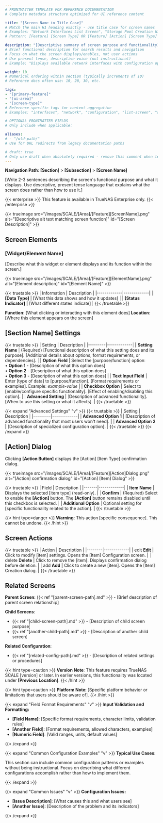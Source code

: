 ```yaml
---
# FRONTMATTER TEMPLATE FOR REFERENCE DOCUMENTATION
# Complete metadata structure optimized for UI reference content

title: "[Screen Name in Title Case]"
# Match the main H1 heading exactly - use title case for screen names
# Examples: "Network Interfaces List Screen", "Storage Pool Creation Wizard", "System General Settings"
# Pattern: [Feature] [Screen Type] OR [Feature] [Action] [Screen Type]

description: "[Descriptive summary of screen purpose and functionality]"
# Brief functional description for search results and navigation
# Focus on what the screen displays/enables, not user actions
# Use present tense, descriptive voice (not instructional)
# Example: "Displays available network interfaces with configuration options and status information."

weight: 10
# Numerical ordering within section (typically increments of 10)
# Reference docs often use: 10, 20, 30, etc.

tags:
- "[primary-feature]"
- "[ui-area]"
- "[screen-type]"
# Reference-specific tags for content aggregation
# Examples: "interfaces", "network", "configuration", "list-screen", "reference"

# OPTIONAL FRONTMATTER FIELDS
# Only include when applicable:

aliases:
# - "/old-path/"
# Use for URL redirects from legacy documentation paths

# draft: true
# Only use draft when absolutely required - remove this comment when template is used
---
```


<!-- 
REFERENCE DOCUMENTATION TEMPLATE FOR TRUENAS
===========================================

This template handles all reference documentation types including:
- Full screen documentation
- Screen sections and widgets
- Dialogs and forms within screens
- UI elements and components

This template follows established patterns from the TrueNAS Reference Style Guide:
- Screen-level organization with subsections for widgets/dialogs (93% consistency)
- Screenshot before table placement (85% pattern)
- {{< truetable >}} usage (94% of reference docs)
- Two-column "Setting | Description" format (89% pattern)
- Required field notation with "(Required)" (91% consistency)
- Descriptive voice, not instructional (reference standard)

REFERENCE DOCUMENTATION PRINCIPLES:
- Describe what screens/fields/components DO, not how to use them
- Present tense, active voice, descriptive language
- Focus on functionality, not user actions
- Comprehensive field/option documentation
- Parent-child screen relationships (67% pattern)
- Document all UI elements within screen context

PRESCRIPTIVE WRITING REMINDERS FOR REFERENCE:
- NEVER use "will" → stay present tense ("This displays" not "This will display")
- NEVER use "may" for possibility → use "might", "could", or "can"
- NEVER use bold for emphasis → only for UI elements (**Setting Name**)
- NEVER use second person pronouns → descriptive voice ("Enter the value" not "You enter")
- NEVER use gerunds (-ing words) → causes tense/voice errors
- Use 5th grade reading level for international audience
- Be literal - avoid idioms, keep sentences under 30 words
- Use "after" or "when" instead of "once" for sequence
- Include articles (a, an, the) for Global English readers
- Give pronouns clear antecedents for non-native speakers

HUGO SHORTCODE STANDARDS:
- {{< truetable >}} for all settings tables
- {{< trueimage >}} for screenshots (97% consistency)
- {{< ref >}} for internal cross-references (88% consistency)
- {{< expand >}} for detailed sections (15% usage pattern)
- {{< enterprise >}} for enterprise-specific features
- {{< hint >}} for warnings and important information

UI ELEMENT FORMATTING RULES:
- **Bold** ONLY for UI elements (buttons, fields, menus, screen names)
- *Italics* for variables, examples, first-use terms
- `Code formatting` for specific values, file paths, commands
- <kbd>Tags</kbd> for keyboard buttons
- <file>Tags</file> for specific filenames
-->

<!-- NAVIGATION BREADCRUMB (82% consistency pattern) -->
<!-- NOTE: No H1 heading needed in body - Hugo generates H1 from frontmatter title automatically -->
**Navigation Path**: **[Section]** > **[Subsection]** > **[Screen Name]**
<!-- Example: **Navigation Path**: **Network** > **Interfaces** > **Interfaces List** -->

<!-- SCREEN INTRODUCTION (Descriptive Purpose) -->
<!-- Write 2-3 sentences describing the screen's functional purpose -->
<!-- Use present tense, descriptive voice - focus on what the screen displays/enables -->
<!-- Example: "The Network Interfaces screen displays all configured network interfaces with their current status and basic configuration information. This screen provides access to interface management functions and serves as the primary navigation point for network interface configuration." -->

[Write 2-3 sentences describing the screen's functional purpose and what it displays. Use descriptive, present tense language that explains what the screen does rather than how to use it.]

<!-- ENTERPRISE MARKING (if applicable) -->
<!-- Use after navigation path, before screenshot -->
{{< enterprise >}}
This feature is available in TrueNAS Enterprise only.
{{< /enterprise >}}

<!-- SCREENSHOT SECTION (97% consistency, 85% placement before tables) -->
{{< trueimage src="/images/SCALE/[Area]/[Feature][ScreenName].png" alt="[Descriptive alt text matching screen function]" id="[Screen Description]" >}}

<!-- 
SCREENSHOT NAMING CONVENTION (89% consistency):
Pattern: /images/SCALE/[Area]/[Feature][ScreenType].png
- Area: Primary navigation section (Network, Storage, System, etc.)
- Feature: Specific functionality (Interfaces, Pools, Users, etc.)
- ScreenType: Screen identifier (ListScreen, AddDialog, ConfigForm, etc.)

ALT TEXT REQUIREMENTS (71% consistency):
- Describe screen function, not just contents
- Good: "Network interface configuration screen showing available interfaces"
- Avoid: "Screenshot" or just the feature name
-->

<!-- SCREEN WIDGETS AND ELEMENTS (flexible section) -->
## Screen Elements

<!-- Use this section to document widgets, dashboard elements, or major screen components -->
<!-- This replaces the need for separate "component" documentation -->
<!-- Document each widget/element as a subsection -->

### [Widget/Element Name]

[Describe what this widget or element displays and its function within the screen.]

<!-- Widget/Element screenshot if needed -->
{{< trueimage src="/images/SCALE/[Area]/[Feature][ElementName].png" alt="[Element description]" id="[Element Name]" >}}

<!-- Widget/Element information table if applicable -->
{{< truetable >}}
| Information | Description |
|-------------|-------------|
| **[Data Type]** | [What this data shows and how it updates] |
| **[Status Indicator]** | [What different states indicate] |
{{< /truetable >}}

**Function**: [What clicking or interacting with this element does]
**Location**: [Where this element appears on the screen]

<!-- SETTINGS TABLE SECTION (94% use {{< truetable >}}) -->
## [Section Name] Settings
<!-- Use descriptive section names: "Interface Settings", "Basic Configuration", "Advanced Options" -->

{{< truetable >}}
| Setting | Description |
|---------|-------------|
| **Setting Name** | (Required) [Functional description of what this setting does and its purpose]. [Additional details about options, format requirements, or dependencies]. |
| **Option Field** | Select the [purpose/function] option:<br>• **Option 1** - [Description of what this option does]<br>• **Option 2** - [Description of what this option does]<br>• **Option 3** - [Description of what this option does] |
| **Text Input Field** | Enter [type of data] to [purpose/function]. [Format requirements or examples]. Example: *example-value* |
| **Checkbox Option** | Select to [enable/configure specific functionality]. [Effect of enabling/disabling this option]. |
| **Advanced Setting** | [Description of advanced functionality]. [When to use this setting or what it affects]. |
{{< /truetable >}}

<!-- 
FIELD DESCRIPTION PATTERNS:
- Required fields: Start with "(Required)" (91% consistency)
- Dropdown options: Use bullet format with option descriptions (78% consistency)
- Examples: Use italics for variable examples (*example-value*)
- UI elements: Bold for buttons, fields, options (**Save**, **Advanced**)
- Cross-references: Use {{< ref >}} shortcode (88% consistency)
- Boolean fields: Describe both enabled/disabled states when relevant
-->

<!-- ADVANCED SETTINGS (using expand shortcode - 15% usage pattern) -->
{{< expand "Advanced Settings" "v" >}}
{{< truetable >}}
| Setting | Description |
|---------|-------------|
| **Advanced Option 1** | [Description of advanced functionality that most users won't need]. |
| **Advanced Option 2** | [Description of specialized configuration option]. |
{{< /truetable >}}
{{< /expand >}}

<!-- DIALOG DOCUMENTATION (for screens with dialogs - 89% include delete confirmations) -->
## [Action] Dialog

<!-- Document confirmation dialogs, especially for destructive actions -->
<!-- Pattern: "Action + Item Type + Dialog" naming (76% consistency) -->

Clicking **[Action Button]** displays the [Action] [Item Type] confirmation dialog.

<!-- DIALOG SCREENSHOT (if needed) -->
{{< trueimage src="/images/SCALE/[Area]/[Feature][Action]Dialog.png" alt="[Action] confirmation dialog" id="[Action] [Item] Dialog" >}}

<!-- DIALOG SETTINGS TABLE -->
{{< truetable >}}
| Field | Description |
|-------|-------------|
| **Item Name** | Displays the selected [item type] (read-only). |
| **Confirm** | (Required) Select to enable the **[Action]** button. The **[Action]** button remains disabled until this checkbox is selected. |
| **Additional Option** | Optional setting for [specific functionality related to the action]. |
{{< /truetable >}}

<!-- CONFIRMATION CHECKBOX PATTERN (83% consistency) -->
{{< hint type=danger >}}
**Warning**: This action [specific consequence]. This cannot be undone.
{{< /hint >}}

<!-- MATERIAL ICONS DOCUMENTATION (96% consistency) -->
## Screen Actions

<!-- Document icon-based actions when applicable -->
{{< truetable >}}
| Action | Description |
|--------|-------------|
| <span class="material-icons" aria-hidden="true" title="Edit">edit</span> **Edit** | Click to modify [item] settings. Opens the [Item] Configuration screen. |
| <span class="material-icons" aria-hidden="true" title="Delete">delete</span> **Delete** | Click to remove the [item]. Displays confirmation dialog before deletion. |
| <span class="material-icons" aria-hidden="true" title="Add">add</span> **Add** | Click to create a new [item]. Opens the [Item] Creation dialog. |
{{< /truetable >}}

<!-- 
For themed icons (new standard), use:
{{< themed-icon src="/images/SCALE/[Screen]/[IconName].svg" alt="Icon Description" >}}
-->

<!-- CROSS-REFERENCES SECTION (88% use {{< ref >}} shortcode) -->
## Related Screens

<!-- Document parent-child relationships (67% pattern) -->
<!-- Link to related configuration screens and documentation -->

**Parent Screen**: {{< ref "[parent-screen-path].md" >}} - [Brief description of parent screen relationship]

**Child Screens**:
- {{< ref "[child-screen-path].md" >}} - [Description of child screen purpose]
- {{< ref "[another-child-path].md" >}} - [Description of another child screen]

**Related Configuration**:
- {{< ref "[related-config-path].md" >}} - [Description of related settings or procedures]

<!-- VERSION-SPECIFIC INFORMATION (when applicable) -->
{{< hint type=caution >}}
**Version Note**: This feature requires TrueNAS SCALE [version] or later. In earlier versions, this functionality was located under **[Previous Location]**.
{{< /hint >}}

<!-- PLATFORM-SPECIFIC INFORMATION (when applicable) -->
{{< hint type=caution >}}
**Platform Note**: [Specific platform behavior or limitations that users should be aware of].
{{< /hint >}}

<!-- ADDITIONAL INFORMATION SECTIONS (use expand for optional details) -->
{{< expand "Field Format Requirements" "v" >}}
**Input Validation and Formatting:**

- **[Field Name]**: [Specific format requirements, character limits, validation rules]
- **[Another Field]**: [Format requirements, allowed characters, examples]
- **[Numeric Field]**: [Valid ranges, units, default values]

{{< /expand >}}

{{< expand "Common Configuration Examples" "v" >}}
**Typical Use Cases:**

This section can include common configuration patterns or examples without being instructional. Focus on describing what different configurations accomplish rather than how to implement them.

{{< /expand >}}

<!-- TROUBLESHOOTING SECTION (when applicable to the screen) -->
{{< expand "Common Issues" "v" >}}
**Configuration Issues:**

- **[Issue Description]**: [What causes this and what users see]
- **[Another Issue]**: [Description of the problem and its indicators]

{{< /expand >}}

<!-- 
TEMPLATE USAGE NOTES:
===================

1. HIERARCHICAL ORGANIZATION (93% consistency):
   Follow Widget → List Screen → Details Screen progression where applicable

2. SETTINGS GROUPINGS (79% consistency):
   Organize into "Basic Settings" and "Advanced Settings" when appropriate

3. REQUIRED vs OPTIONAL NOTATION:
   - Use "(Required)" at start of description (91% pattern)
   - Acceptable variation: "(Required)" at end (16% usage)

4. DROPDOWN OPTIONS FORMAT (78% consistency):
   Use bullet points with option descriptions for all dropdown fields

5. EXAMPLE VALUES (72% consistency):
   Provide examples in italics: *192.168.1.100*, *pool-name*

6. BREADCRUMB NAVIGATION (84% consistency):
   Always include navigation path at the top of reference screens

7. CROSS-REFERENCE INTEGRATION:
   Link to parent screens, child screens, and related configuration (67% pattern)

8. DIALOG NAMING PATTERN (76% consistency):
   Follow "Action + Item Type + Dialog" naming convention

9. CONFIRMATION PATTERNS (83% consistency):
   Document checkbox activation requirements for destructive actions

10. MATERIAL ICONS (96% consistency):
    Use consistent span format with aria-hidden and title attributes

Remember: Reference documentation describes functionality, not procedures. 
Focus on what screens and settings DO, not how users should use them.
Use descriptive, present-tense language throughout.
-->